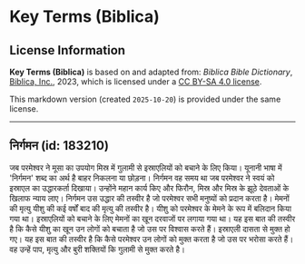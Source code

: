 # Key Terms (Biblica)

## License Information

**Key Terms (Biblica)** is based on and adapted from: _Biblica Bible Dictionary_, [Biblica, Inc.](https://www.biblica.com/), 2023, which is licensed under a [CC BY-SA 4.0 license](https://creativecommons.org/licenses/by-sa/4.0/legalcode.en).

This markdown version (created `2025-10-20`) is provided under the same license.



--------------------------------

## निर्गमन (id: 183210)

जब परमेश्वर ने मूसा का उपयोग मिस्र में गुलामी से इस्राएलियों को बचाने के लिए किया। यूनानी भाषा में 'निर्गमन' शब्द का अर्थ है बाहर निकलना या छोड़ना। निर्गमन वह समय था जब परमेश्वर ने स्वयं को इस्राएल का उद्धारकर्ता दिखाया। उन्होंने महान कार्य किए और फिरौन, मिस्र और मिस्र के झूठे देवताओं के खिलाफ न्याय लाए। निर्गमन उस उद्धार की तस्वीर है जो परमेश्वर सभी मनुष्यों को प्रदान करता है। मेमनों की मृत्यु यीशु की कई वर्षों बाद की मृत्यु की तस्वीर है। यीशु को परमेश्वर के मेमने के रूप में बलिदान किया गया था। इस्राएलियों को बचाने के लिए मेमनों का खून दरवाजों पर लगाया गया था। यह इस बात की तस्वीर है कि कैसे यीशु का खून उन लोगों को बचाता है जो उस पर विश्वास करते हैं। इस्राएली दासता से मुक्त हो गए। यह इस बात की तस्वीर है कि कैसे परमेश्वर उन लोगों को मुक्त करता है जो उस पर भरोसा करते हैं। वह उन्हें पाप, मृत्यु और बुरी शक्तियों कि गुलामी से मुक्त करते है।


